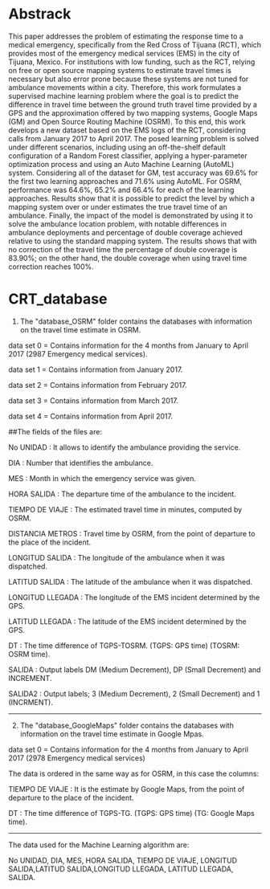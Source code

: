 # Abstrack

This paper addresses the problem of estimating the response time to a medical emergency, specifically from the Red Cross of Tijuana (RCT), which provides most of the emergency medical services (EMS) in the city of Tijuana, Mexico.
For institutions with low funding, such as the RCT, relying on free or open source mapping systems to estimate travel times is necessary but also error prone because these systems are not tuned for ambulance movements within a city.
Therefore, this work formulates a supervised machine learning problem where the goal is to predict the difference in travel time between the ground truth travel time provided by a GPS and the approximation offered by two mapping systems, Google Maps (GM) and Open Source Routing Machine (OSRM).
To this end, this work develops a new dataset based on the EMS logs of the RCT, considering calls from January 2017 to April 2017.
The posed learning problem is solved under different scenarios, including using an off-the-shelf default configuration of a Random Forest classifier, applying a hyper-parameter optimization process and using an Auto Machine Learning (AutoML) system.
Considering all of the dataset for GM, test accuracy was 69.6\% for the first two learning approaches and 71.6\% using AutoML.
For OSRM, performance was 64.6\%, 65.2\% and 66.4\% for each of the learning approaches.
Results show that it is possible to predict the level by which a mapping system over or under estimates the true travel time of an ambulance.
Finally, the impact of the model is demonstrated by using it to solve the ambulance location problem, with notable
differences in ambulance deployments and percentage of double coverage achieved relative to using the standard mapping system. The results shows that with no correction of the travel time the percentage of double coverage is 83.90\%; on the other hand, the double coverage when using travel time correction reaches 100\%.


# CRT_database

1. The "database_OSRM" folder contains the databases with information on the travel time estimate in OSRM. 

data set 0 = Contains information for the 4 months from January to April 2017 (2987 Emergency medical services). 

data set 1 = Contains information from January 2017. 

data set 2 = Contains information from February 2017.

data set 3 = Contains information from March 2017.

data set 4 = Contains information from April 2017.



##The fields of the files are: 

No UNIDAD        : It allows to identify the ambulance providing the service. 

DIA              : Number that identifies the ambulance.

MES              : Month in which the emergency service was given.

HORA SALIDA      : The departure time of the ambulance to the incident.

TIEMPO DE VIAJE  : The estimated travel time in minutes, computed by OSRM.

DISTANCIA METROS : Travel time by OSRM, from the point of departure to the place of the incident.

LONGITUD SALIDA  : The longitude of the ambulance when it was dispatched.

LATITUD SALIDA   : The latitude of the ambulance when it was dispatched.

LONGITUD LLEGADA : The longitude of the EMS incident determined by the GPS.

LATITUD LLEGADA  : The latitude of the EMS incident determined by the GPS.

DT               : The time difference of TGPS-TOSRM. (TGPS: GPS time) (TOSRM: OSRM time).

SALIDA           : Output labels DM (Medium Decrement), DP (Small Decrement) and INCREMENT. 

SALIDA2          : Output labels; 3 (Medium Decrement), 2 (Small Decrement) and 1 (INCRMENT). 





-----------------------------------------------------------------------------------------------------

2. The "database_GoogleMaps" folder contains the databases with information on the travel time estimate in Google Mpas. 

data set 0 = Contains information for the 4 months from January to April 2017  (2978 Emergency medical services)

The data is ordered in the same way as for OSRM, in this case the columns:

TIEMPO DE VIAJE  : It is the estimate by Google Maps, from the point of departure to the place of the incident. 

DT               : The time difference of TGPS-TG. (TGPS: GPS time) (TG: Google Maps time).
						
----------------------------------------------------------------------------------------------------



The data used for the Machine Learning algorithm are: 

No UNIDAD, DIA, MES, HORA SALIDA, TIEMPO DE VIAJE, LONGITUD SALIDA,LATITUD SALIDA,LONGITUD LLEGADA, LATITUD LLEGADA, SALIDA. 


